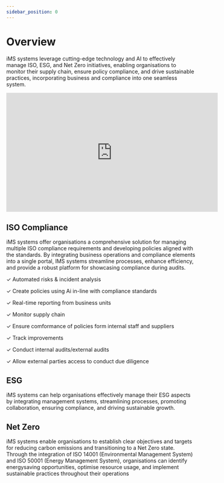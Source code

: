 ```yaml
---
sidebar_position: 0
---
```


# Overview

iMS systems leverage cutting-edge technology and AI to
effectively manage ISO, ESG, and Net Zero initiatives,
enabling organisations to monitor their supply chain,
ensure policy compliance, and drive sustainable
practices, incorporating business and compliance into
one seamless system.

<iframe width="560" height="315" src="https://www.youtube.com/embed/8u0AvsZqGpI" title="YouTube video player" frameborder="0" allow="accelerometer; autoplay; clipboard-write; encrypted-media; gyroscope; picture-in-picture; web-share" allowfullscreen></iframe>

## ISO Compliance

iMS systems offer organisations a
comprehensive solution for managing
multiple ISO compliance requirements and
developing policies aligned with the
standards. By integrating business operations
and compliance elements into a single portal,
IMS systems streamline processes, enhance
efficiency, and provide a robust platform for
showcasing compliance during audits.

✓ Automated risks & incident analysis

✓ Create policies using Ai in-line with compliance
standards

✓ Real-time reporting from business units

✓ Monitor supply chain

✓ Ensure comformance of policies form internal staff
and suppliers

✓ Track improvements

✓ Conduct internal audits/external audits

✓ Allow external parties access to conduct due
diligence

## ESG

iMS systems can help organisations
effectively manage their ESG aspects by
integrating management systems,
streamlining processes, promoting
collaboration, ensuring compliance, and
driving sustainable growth.

## Net Zero

iMS systems enable organisations to
establish clear objectives and targets for
reducing carbon emissions and transitioning
to a Net Zero state. Through the integration of
ISO 14001 (Environmental Management
System) and ISO 50001 (Energy Management
System), organisations can identify energysaving opportunities, optimise resource
usage, and implement sustainable practices
throughout their operations